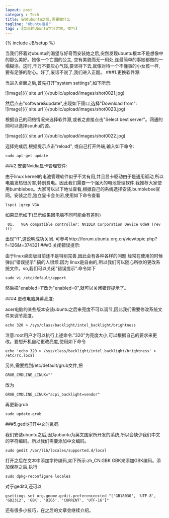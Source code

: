 ```yaml
---
layout: post
category : Tech
title: 安装ubuntu之后,需要做什么
tagline: "Ubuntu相关"
tags : [菜鸟的Ubuntu学习之旅, 技巧]
---
```

{% include JB/setup %}




当我们怀着对ubuntu的渴望与好奇而安装她之后,突然发现ubuntu根本不是想像中的那么美好。她像一个亡国的公主, 空有美貌而无一用处,连最简单的事她都做的一塌糊涂。这时,千万不要灰心气馁,要坚持下去,就像对待一个不懂事的小女孩一样,要有足够的耐心。好了,废话不说了,我们进入正题。
###1.更换软件源:   

当进入桌面之后,首先打开"system settings",如下所示:   

![image]({{ site.url }}/public/upload/images/shot0021.jpg)

然后点击"software&update",出现如下窗口,选择"Download from":   
![image]({{ site.url }}/public/upload/images/shot0023.jpg)

根据自己的网络情况来选择软件源,或者之直接点击"Select best server"。网通的网可以选择souhu的源。   

![image]({{ site.url }}/public/upload/images/shot0022.jpg)

选择完成后,根据提示点击"reload",
或自己打开终端,输入如下命令:

	sudo apt-get update

###2.安装Nvidia显卡管理软件:

由于linux kernel的电池管理软件似乎不太有用,并且显卡驱动由于是通用驱动,所以电脑发热很厉害,特别费电。因此我们需要一个强大的电池管理软件.我推荐大家使用bumblebee。大家可以以下地址查看,根据自己的系统选择安装.bumblebee官网。安装之后,独立显卡会关闭,使用如下命令查看

	lspci |grep VGA
如果显示如下(显示结果因电脑不同可能会有差别)

	￼01. ￼ VGA compatible controller: NVIDIA Corporation Device 0de9 (rev ff)
出现"ff",这说明成功关闭. 可参考http://forum.ubuntu.org.cn/viewtopic.php?f=126&t=374321
###3.关闭错误提示:

由于linux桌面版目前还不是特别完善,因此会有各种各样的问题.经常在使用的时候弹出"错误提示",搞的人很烦.因为
linux是自由的,所以我们可以随心所欲的更改系统文件。so,我们可以关闭"错误提示".命令如下

	sudo vi /etc/default/apport

然后把"enabled=1"改为"enabled=0",就可以关闭错误提示了。

###4.更改电脑屏幕亮度:

acer电脑的某些版本安装ubuntu之后来亮度不可以调节,因此我们需要修改系统文件来调节亮度。

	echo 320 > /sys/class/backlight/intel_backlight/brightness

注意:root用户才可以执行上述命令."320"为亮度大小,可以根据自己的要求来更改。要想开机自动更改亮度,使用如下命令

	echo 'echo 320 > /sys/class/backlight/intel_backlight/brightness' > /etc/rc.local
另外,需要找到/etc/default/grub文件,把

	GRUB_CMDLINE_LINUX=""

改为

	GRUB_CMDLINE_LINUX="acpi_backlight=vendor"

再更新grub

	sudo update-grub

###5.gedit打开中文时乱码

我们安装ubuntu之后,因为ubuntu为英文国家所开发的系统,所以会缺少我们中文的字符编码。所以我们需要添加中文编码。

	sudo gedit /var/lib/locales/supported.d/local

打开之后在文本中添加字符编码,如下所示:zh_CN.GBK GBK来添加GBK编码。添加保存之后,执行

	sudo dpkg-reconfigure locales

对于gedit3,还可以

	gsettings set org.gnome.gedit.preferenceected "['GB18030', 'UTF-8', 'GB2312', 'GBK', 'BIG5', 'CURRENT', 'UTF-16']"   

还有很多小技巧，在之后的文章会继续介绍。
